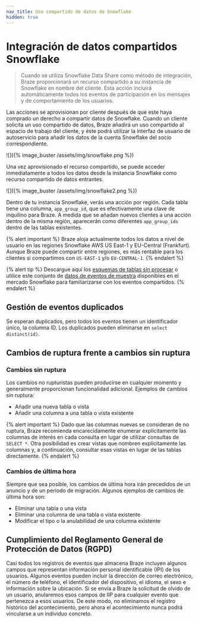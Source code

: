 ```yaml
---
nav_title: Uso compartido de datos de Snowflake
hidden: true
---
```


# Integración de datos compartidos Snowflake

> Cuando se utiliza Snowflake Data Share como método de integración, Braze proporcionará un recurso compartido a su instancia de Snowflake en nombre del cliente. Esta acción incluirá automáticamente todos los eventos de participación en los mensajes y de comportamiento de los usuarios.

Las acciones se aprovisionan por cliente después de que este haya comprado un derecho a compartir datos de Snowflake. Cuando un cliente solicita un uso compartido de datos, Braze añadirá un uso compartido al espacio de trabajo del cliente, y éste podrá utilizar la interfaz de usuario de autoservicio para añadir los datos de la cuenta Snowflake del socio correspondiente.

![]({% image_buster /assets/img/snowflake.png %})

Una vez aprovisionado el recurso compartido, se puede acceder inmediatamente a todos los datos desde la instancia Snowflake como recurso compartido de datos entrantes.

![]({% image_buster /assets/img/snowflake2.png %})

Dentro de tu instancia Snowflake, verás una acción por región. Cada tabla tiene una columna, `app_group_id`, que es efectivamente una clave de inquilino para Braze. A medida que se añadan nuevos clientes a una acción dentro de la misma región, aparecerán como diferentes `app_group_ids` dentro de las tablas existentes.

{% alert important %}
Braze aloja actualmente todos los datos a nivel de usuario en las regiones Snowflake AWS US East-1 y EU-Central (Frankfurt). Aunque Braze puede compartir entre regiones, es más rentable para los clientes si compartimos con `US-EAST-1` y/o `EU-CENTRAL-1`.
{% endalert %}

{% alert tip %}
Descargue aquí los [esquemas de tablas sin procesar]({{site.baseurl}}/assets/download_file/data-sharing-raw-table-schemas.txt?ffbc5f5ca7092bc9ae26268aa0e711df) o utilice este conjunto de [datos de eventos de muestra](https://app.snowflake.com/marketplace/listing/GZT0Z5I4XY0/braze-braze-user-event-demo-dataset) disponibles en el mercado Snowflake para familiarizarse con los eventos compartidos.
{% endalert %}

## Gestión de eventos duplicados

Se esperan duplicados, pero todos los eventos tienen un identificador único, la columna ID. Los duplicados pueden eliminarse en `select distinct(id)`.

## Cambios de ruptura frente a cambios sin ruptura

### Cambios sin ruptura

Los cambios no rupturistas pueden producirse en cualquier momento y generalmente proporcionan funcionalidad adicional. Ejemplos de cambios sin ruptura:
- Añadir una nueva tabla o vista
- Añadir una columna a una tabla o vista existente

{% alert important %}
Dado que las columnas nuevas se consideran de no ruptura, Braze recomienda encarecidamente enumerar explícitamente las columnas de interés en cada consulta en lugar de utilizar consultas de `SELECT *`. Otra posibilidad es crear vistas que nombren explícitamente las columnas y, a continuación, consultar esas vistas en lugar de las tablas directamente.
{% endalert %}

### Cambios de última hora

Siempre que sea posible, los cambios de última hora irán precedidos de un anuncio y de un periodo de migración. Algunos ejemplos de cambios de última hora son:
- Eliminar una tabla o una vista
- Eliminar una columna de una tabla o vista existente
- Modificar el tipo o la anulabilidad de una columna existente

## Cumplimiento del Reglamento General de Protección de Datos (RGPD)

Casi todos los registros de eventos que almacena Braze incluyen algunos campos que representan información personal identificable (IPI) de los usuarios. Algunos eventos pueden incluir la dirección de correo electrónico, el número de teléfono, el identificador del dispositivo, el idioma, el sexo e información sobre la ubicación. Si se envía a Braze la solicitud de olvido de un usuario, anularemos esos campos de IIP para cualquier evento que pertenezca a esos usuarios. De este modo, no eliminamos el registro histórico del acontecimiento, pero ahora el acontecimiento nunca podrá vincularse a un individuo concreto.
